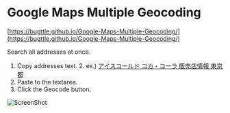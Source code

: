 # Google Maps Multiple Geocoding
[https://bugttle.github.io/Google-Maps-Multiple-Geocoding/](https://bugttle.github.io/Google-Maps-Multiple-Geocoding/)

Search all addresses at once.


1. Copy addresses text.
    2.  ex.) [アイスコールド コカ・コーラ 販売店情報 東京都](http://www.cocacola.jp/icecold/list_tokyo.html)
2. Paste to the textarea.
3. Click the Geocode button.

![ScreenShot](https://bugttle.github.io/Google-Maps-Multiple-Geocoding/docs/images/screenshot.png "Screenshot")

